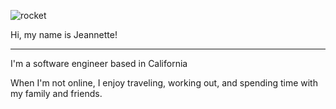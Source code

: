 ![rocket](https://user-images.githubusercontent.com/65695953/178923179-5524c8f4-0377-4cff-b8f8-b21b9911636d.jpg)

Hi, my name is Jeannette!
_________________________

I'm a software engineer based in California 

When I'm not online, I enjoy traveling, working out, and spending time with my family and friends.

